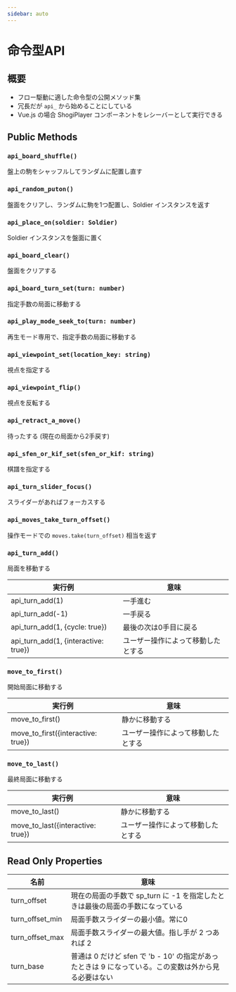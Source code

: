 ```yaml
---
sidebar: auto
---
```


# 命令型API

## 概要 ##

  * フロー駆動に適した命令型の公開メソッド集
  * 冗長だが `api_` から始めることにしている
  * Vue.js の場合 ShogiPlayer コンポーネントをレシーバーとして実行できる

## Public Methods ##

### `api_board_shuffle()`

盤上の駒をシャッフルしてランダムに配置し直す

### `api_random_puton()`

盤面をクリアし、ランダムに駒を1つ配置し、Soldier インスタンスを返す

### `api_place_on(soldier: Soldier)`

Soldier インスタンスを盤面に置く

### `api_board_clear()`

盤面をクリアする

### `api_board_turn_set(turn: number)`

指定手数の局面に移動する

### `api_play_mode_seek_to(turn: number)`

再生モード専用で、指定手数の局面に移動する

### `api_viewpoint_set(location_key: string)`

視点を指定する

### `api_viewpoint_flip()`

視点を反転する

### `api_retract_a_move()`

待ったする (現在の局面から2手戻す)

### `api_sfen_or_kif_set(sfen_or_kif: string)`

棋譜を指定する

### `api_turn_slider_focus()`

スライダーがあればフォーカスする

### `api_moves_take_turn_offset()`

操作モードでの `moves.take(turn_offset)` 相当を返す

### `api_turn_add()`

局面を移動する

| 実行例                               | 意味                               |
|--------------------------------------|------------------------------------|
| api_turn_add(1)                      | 一手進む                           |
| api_turn_add(-1)                     | 一手戻る                           |
| api_turn_add(1, {cycle: true})       | 最後の次は0手目に戻る              |
| api_turn_add(1, {interactive: true}) | ユーザー操作によって移動したとする |

### `move_to_first()`

開始局面に移動する

| 実行例                             | 意味                               |
|------------------------------------|------------------------------------|
| move_to_first()                    | 静かに移動する                     |
| move_to_first({interactive: true}) | ユーザー操作によって移動したとする |

### `move_to_last()`

最終局面に移動する

| 実行例                            | 意味                               |
|-----------------------------------|------------------------------------|
| move_to_last()                    | 静かに移動する |
| move_to_last({interactive: true}) | ユーザー操作によって移動したとする |

## Read Only Properties

| 名前            | 意味                                                                                                 |
|-----------------|------------------------------------------------------------------------------------------------------|
| turn_offset     | 現在の局面の手数で sp_turn に -1 を指定したときは最後の局面の手数になっている                        |
| turn_offset_min | 局面手数スライダーの最小値。常に0                                                                    |
| turn_offset_max | 局面手数スライダーの最大値。指し手が 2 つあれば 2                                                    |
| turn_base       | 普通は 0 だけど sfen で 'b - 10' の指定があったときは 9 になっている。この変数は外から見る必要はない |
